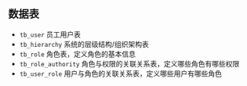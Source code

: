 ## 数据表

* ```tb_user``` 员工用户表
* ```tb_hierarchy``` 系统的层级结构/组织架构表
* ```tb_role``` 角色表，定义角色的基本信息
* ```tb_role_authority``` 角色与权限的关联关系表，定义哪些角色有哪些权限
* ```tb_user_role``` 用户与角色的关联关系表，定义哪些用户有哪些角色
